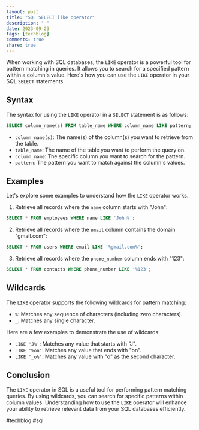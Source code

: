 ```yaml
---
layout: post
title: "SQL SELECT like operator"
description: " "
date: 2023-09-23
tags: [techblog]
comments: true
share: true
---
```


When working with SQL databases, the `LIKE` operator is a powerful tool for pattern matching in queries. It allows you to search for a specified pattern within a column's value. Here's how you can use the `LIKE` operator in your SQL `SELECT` statements.

## Syntax

The syntax for using the `LIKE` operator in a `SELECT` statement is as follows:

```sql
SELECT column_name(s) FROM table_name WHERE column_name LIKE pattern;
```

- `column_name(s)`: The name(s) of the column(s) you want to retrieve from the table.
- `table_name`: The name of the table you want to perform the query on.
- `column_name`: The specific column you want to search for the pattern.
- `pattern`: The pattern you want to match against the column's values.

## Examples

Let's explore some examples to understand how the `LIKE` operator works.

1. Retrieve all records where the `name` column starts with "John":

```sql
SELECT * FROM employees WHERE name LIKE 'John%';
```

2. Retrieve all records where the `email` column contains the domain "gmail.com":

```sql
SELECT * FROM users WHERE email LIKE '%gmail.com%';
```

3. Retrieve all records where the `phone_number` column ends with "123":

```sql
SELECT * FROM contacts WHERE phone_number LIKE '%123';
```

## Wildcards

The `LIKE` operator supports the following wildcards for pattern matching:

- `%`: Matches any sequence of characters (including zero characters).
- `_`: Matches any single character.

Here are a few examples to demonstrate the use of wildcards:

- `LIKE 'J%'`: Matches any value that starts with "J".
- `LIKE '%on'`: Matches any value that ends with "on".
- `LIKE '_o%'`: Matches any value with "o" as the second character.

## Conclusion

The `LIKE` operator in SQL is a useful tool for performing pattern matching queries. By using wildcards, you can search for specific patterns within column values. Understanding how to use the `LIKE` operator will enhance your ability to retrieve relevant data from your SQL databases efficiently.

#techblog #sql